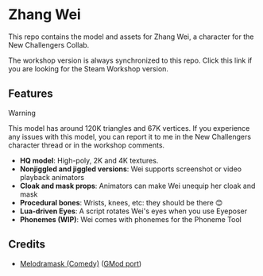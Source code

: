 # Zhang Wei

This repo contains the model and assets for Zhang Wei, a character for the New Challengers Collab.

The workshop version is always synchronized to this repo. Click this link if you are looking for the Steam Workshop version.

## Features

> [!WARNING]
> This model has around 120K triangles and 67K vertices. If you experience any issues with this model, you can report it to me in the New Challengers character thread or in the workshop comments.

- **HQ model**: High-poly, 2K and 4K textures.
- **Nonjiggled and jiggled versions**: Wei supports screenshot or video playback animators
- **Cloak and mask props**: Animators can make Wei unequip her cloak and mask
- **Procedural bones**: Wrists, knees, etc: they should be there 😊
- **Lua-driven Eyes**: A script rotates Wei's eyes when you use Eyeposer
- **Phonemes (WIP)**: Wei comes with phonemes for the Phoneme Tool

## Credits

- [Melodramask (Comedy)](https://steamcommunity.com/sharedfiles/filedetails/?id=3033497807) ([GMod port](https://steamcommunity.com/sharedfiles/filedetails/?id=3574419691))
